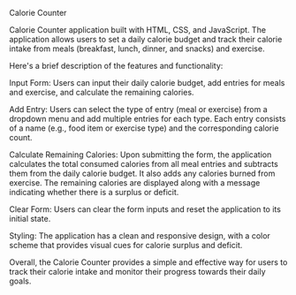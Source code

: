 Calorie Counter

Calorie Counter application built with HTML, CSS, and JavaScript. The application allows users to set a daily calorie budget and track their calorie intake from meals (breakfast, lunch, dinner, and snacks) and exercise.

Here's a brief description of the features and functionality:

Input Form: Users can input their daily calorie budget, add entries for meals and exercise, and calculate the remaining calories.

Add Entry: Users can select the type of entry (meal or exercise) from a dropdown menu and add multiple entries for each type. Each entry consists of a name (e.g., food item or exercise type) and the corresponding calorie count.

Calculate Remaining Calories: Upon submitting the form, the application calculates the total consumed calories from all meal entries and subtracts them from the daily calorie budget. It also adds any calories burned from exercise. The remaining calories are displayed along with a message indicating whether there is a surplus or deficit.

Clear Form: Users can clear the form inputs and reset the application to its initial state.

Styling: The application has a clean and responsive design, with a color scheme that provides visual cues for calorie surplus and deficit.

Overall, the Calorie Counter provides a simple and effective way for users to track their calorie intake and monitor their progress towards their daily goals.

